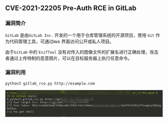 ## CVE-2021-22205 Pre-Auth RCE in GitLab

### 漏洞简介

`GitLab` 是由`GitLab Inc.` 开发的一个用于仓库管理系统的开源项目，使用 `Git` 作为代码管理工具，可通过`Web` 界面访问公开或私人项目。

由于`GitLab` 中的 `ExifTool` 没有对传入的图像文件的扩展名进行正确处理，攻击者通过上传特制的恶意图片，可以在目标服务器上执行任意命令。

### 漏洞利用

```
python3 gitlab_rce.py http://example.com
```

![image-20211029204706349](./images01.png)


